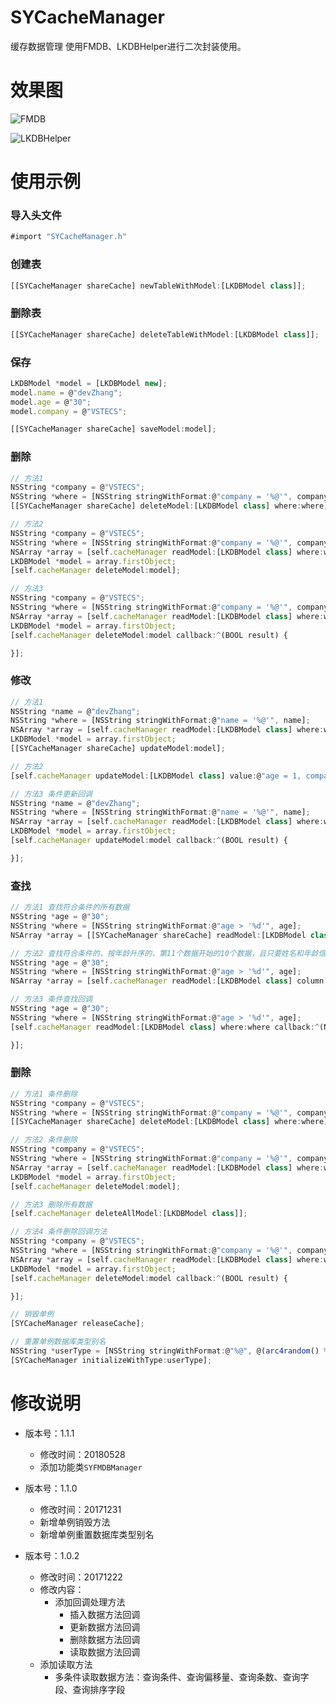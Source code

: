 # SYCacheManager
缓存数据管理
使用FMDB、LKDBHelper进行二次封装使用。

# 效果图

![FMDB](./FMDB.gif)

![LKDBHelper](./LKDBHelper.gif)

# 使用示例

### 导入头文件
~~~ javascript
#import "SYCacheManager.h"
~~~

### 创建表
~~~ javascript
[[SYCacheManager shareCache] newTableWithModel:[LKDBModel class]];
~~~

### 删除表
~~~ javascript
[[SYCacheManager shareCache] deleteTableWithModel:[LKDBModel class]];
~~~ 

### 保存
~~~ javascript
LKDBModel *model = [LKDBModel new];
model.name = @"devZhang";
model.age = @"30";
model.company = @"VSTECS";

[[SYCacheManager shareCache] saveModel:model];
~~~

### 删除
~~~ javascript
// 方法1
NSString *company = @"VSTECS";
NSString *where = [NSString stringWithFormat:@"company = '%@'", company];
[[SYCacheManager shareCache] deleteModel:[LKDBModel class] where:where];
~~~

~~~ javascript
// 方法2
NSString *company = @"VSTECS";
NSString *where = [NSString stringWithFormat:@"company = '%@'", company];
NSArray *array = [self.cacheManager readModel:[LKDBModel class] where:where];
LKDBModel *model = array.firstObject;
[self.cacheManager deleteModel:model];
~~~

~~~ javascript
// 方法3
NSString *company = @"VSTECS";
NSString *where = [NSString stringWithFormat:@"company = '%@'", company];
NSArray *array = [self.cacheManager readModel:[LKDBModel class] where:where];
LKDBModel *model = array.firstObject;
[self.cacheManager deleteModel:model callback:^(BOOL result) {

}];
~~~ 

### 修改
~~~ javascript
// 方法1
NSString *name = @"devZhang";
NSString *where = [NSString stringWithFormat:@"name = '%@'", name];
NSArray *array = [self.cacheManager readModel:[LKDBModel class] where:where];
LKDBModel *model = array.firstObject;
[[SYCacheManager shareCache] updateModel:model];
~~~

~~~ javascript
// 方法2
[self.cacheManager updateModel:[LKDBModel class] value:@"age = 1, company = 'company:1'" where:where];
~~~

~~~ javascript
// 方法3 条件更新回调
NSString *name = @"devZhang";
NSString *where = [NSString stringWithFormat:@"name = '%@'", name];
NSArray *array = [self.cacheManager readModel:[LKDBModel class] where:where];
LKDBModel *model = array.firstObject;
[self.cacheManager updateModel:model callback:^(BOOL result) {

}];
~~~ 

### 查找
~~~ javascript
// 方法1 查找符合条件的所有数据
NSString *age = @"30";
NSString *where = [NSString stringWithFormat:@"age > '%d'", age];
NSArray *array = [[SYCacheManager shareCache] readModel:[LKDBModel class] where:where];
~~~

~~~ javascript
// 方法2 查找符合条件的，按年龄升序的，第11个数据开始的10个数据，且只要姓名和年龄信息
NSString *age = @"30";
NSString *where = [NSString stringWithFormat:@"age > '%d'", age];
NSArray *array = [self.cacheManager readModel:[LKDBModel class] column:@"name,age" where:where orderBy:@"age asc" offset:10 count:10];
~~~

~~~ javascript
// 方法3 条件查找回调
NSString *age = @"30";
NSString *where = [NSString stringWithFormat:@"age > '%d'", age];
[self.cacheManager readModel:[LKDBModel class] where:where callback:^(NSMutableArray *array) {

}];
~~~ 

### 删除
~~~ javascript
// 方法1 条件删除
NSString *company = @"VSTECS";
NSString *where = [NSString stringWithFormat:@"company = '%@'", company];
[[SYCacheManager shareCache] deleteModel:[LKDBModel class] where:where];
~~~

~~~ javascript
// 方法2 条件删除
NSString *company = @"VSTECS";
NSString *where = [NSString stringWithFormat:@"company = '%@'", company];
NSArray *array = [self.cacheManager readModel:[LKDBModel class] where:where];
LKDBModel *model = array.firstObject;
[self.cacheManager deleteModel:model];
~~~

~~~ javascript
// 方法3 删除所有数据
[self.cacheManager deleteAllModel:[LKDBModel class]];
~~~

~~~ javascript
// 方法4 条件删除回调方法
NSString *company = @"VSTECS";
NSString *where = [NSString stringWithFormat:@"company = '%@'", company];
NSArray *array = [self.cacheManager readModel:[LKDBModel class] where:where];
LKDBModel *model = array.firstObject;
[self.cacheManager deleteModel:model callback:^(BOOL result) {

}];
~~~

~~~ javascript
// 销毁单例
[SYCacheManager releaseCache];

// 重置单例数据库类型别名
NSString *userType = [NSString stringWithFormat:@"%@", @(arc4random() % 1000 + 1)];
[SYCacheManager initializeWithType:userType];
~~~ 

# 修改说明
* 版本号：1.1.1
  * 修改时间：20180528
  * 添加功能类`SYFMDBManager`
  
* 版本号：1.1.0
  * 修改时间：20171231
  * 新增单例销毁方法
  * 新增单例重置数据库类型别名

* 版本号：1.0.2
  * 修改时间：20171222
  * 修改内容：
    * 添加回调处理方法
      * 插入数据方法回调
      * 更新数据方法回调
      * 删除数据方法回调
      * 读取数据方法回调
  * 添加读取方法
    * 多条件读取数据方法：查询条件、查询偏移量、查询条数、查询字段、查询排序字段


